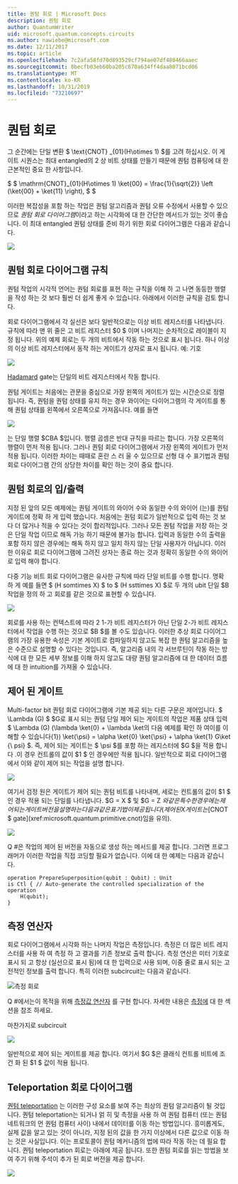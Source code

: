 ```yaml
---
title: 퀀텀 회로 | Microsoft Docs
description: 퀀텀 회로
author: QuantumWriter
uid: microsoft.quantum.concepts.circuits
ms.author: nawiebe@microsoft.com
ms.date: 12/11/2017
ms.topic: article
ms.openlocfilehash: 7c2afa58fd70d893529cf794ae07df480466aaec
ms.sourcegitcommit: 8becfb03eb60ba205c670a634ff4daa8071bcd06
ms.translationtype: MT
ms.contentlocale: ko-KR
ms.lasthandoff: 10/31/2019
ms.locfileid: "73210697"
---
```

# <a name="quantum-circuits"></a>퀀텀 회로
그 순간에는 단일 변환 $ \text{CNOT} _{01}(H\otimes 1) $를 고려 하십시오.
이 게이트 시퀀스는 최대 entangled의 2 상 비트 상태를 만들기 때문에 퀀텀 컴퓨팅에 대 한 근본적인 중요 한 사항입니다.

$ $ \mathrm{CNOT}_{01}(H\otimes 1) \ket{00} = \frac{1}{\sqrt{2}} \left (\ket{00} + \ket{11} \right), $ $

이러한 복잡성을 포함 하는 작업은 퀀텀 알고리즘과 퀀텀 오류 수정에서 사용할 수 있으므로 *퀀텀 회로 다이어그램*이라고 하는 시각화에 대 한 간단한 메서드가 있는 것이 좋습니다.
이 최대 entangled 퀀텀 상태를 준비 하기 위한 회로 다이어그램은 다음과 같습니다.

<!--- ![](.\media\1.svg) --->
<!-- Can't find a way to easily center this... probably an extension needed:  -->
![](~/media/Concepts1.png)

## <a name="quantum-circuit-diagram-conventions"></a>퀀텀 회로 다이어그램 규칙
퀀텀 작업의 시각적 언어는 퀀텀 회로를 표현 하는 규칙을 이해 하 고 나면 동등한 행렬을 작성 하는 것 보다 훨씬 더 쉽게 좋게 수 있습니다.
아래에서 이러한 규칙을 검토 합니다.

회로 다이어그램에서 각 실선은 보다 일반적으로는 이상 비트 레지스터를 나타냅니다.
규칙에 따라 맨 위 줄은 고 비트 레지스터 $0 $ 이며 나머지는 순차적으로 레이블이 지정 됩니다. 위의 예제 회로는 두 개의 비트에서 작동 하는 것으로 표시 됩니다.
하나 이상의 이상 비트 레지스터에서 동작 하는 게이트가 상자로 표시 됩니다.
예: 기호

<!--- ![](.\media\2.svg) --->
<!-- Can't find a way to easily center this... probably an extension needed:  -->
![](~/media/concepts_2.png)

[Hadamard](xref:microsoft.quantum.primitive.h) gate는 단일의 비트 레지스터에서 작동 합니다.

퀀텀 게이트는 처음에는 관문을 중심으로 가장 왼쪽의 게이트가 있는 시간순으로 정렬 됩니다.
즉, 퀀텀을 퀀텀 상태를 유지 하는 경우 와이어는 다이어그램의 각 게이트를 통해 퀀텀 상태를 왼쪽에서 오른쪽으로 가져옵니다.
예를 들면 

<!--- ![](.\media\3.svg) --->
<!-- Can't find a way to easily center this... probably an extension needed:  -->
![](~/media/concepts_3.png)

는 단일 행렬 $CBA $입니다.
행렬 곱셈은 반대 규칙을 따르는 합니다. 가장 오른쪽의 행렬이 먼저 적용 됩니다. 그러나 퀀텀 회로 다이어그램에서 가장 왼쪽의 게이트가 먼저 적용 됩니다.
이러한 차이는 때때로 혼란 스 러 울 수 있으므로 선형 대 수 표기법과 퀀텀 회로 다이어그램 간의 상당한 차이를 확인 하는 것이 중요 합니다.

## <a name="inputs-and-outputs-of-quantum-circuits"></a>퀀텀 회로의 입/출력
지정 된 앞의 모든 예제에는 퀀텀 게이트의 와이어 수와 동일한 수의 와이어 (는)를 퀀텀 게이트에 정확 하 게 입력 했습니다.
처음에는 퀀텀 회로가 일반적으로 입력 하는 것 보다 더 많거나 적을 수 있다는 것이 합리적입니다.
그러나 모든 퀀텀 작업을 저장 하는 것은 단일 작업 이므로 해독 가능 하기 때문에 불가능 합니다.
입력과 동일한 수의 출력을 포함 하지 않은 경우에는 해독 하지 않고 일치 하지 않는 단일 사용자가 아닙니다.
이러한 이유로 회로 다이어그램에 그려진 상자는 종료 하는 것과 정확히 동일한 수의 와이어로 입력 해야 합니다.

다중 기능 비트 회로 다이어그램은 유사한 규칙에 따라 단일 비트를 수행 합니다.
명확 하 게 예를 들면 $ (H somtimes X) $ to $ (H ssttimes X) $로 두 개의 ubit 단일 $B 작업을 정의 하 고 회로를 같은 것으로 표현할 수 있습니다.

<!--- ![](.\media\4.svg) --->
<!-- Can't find a way to easily center this... probably an extension needed:  -->
![](~/media/concepts_4.png)

회로를 사용 하는 컨텍스트에 따라 2 1-가 비트 레지스터가 아닌 단일 2-가 비트 레지스터에서 작업을 수행 하는 것으로 $B $를 볼 수도 있습니다. 이러한 추상 회로 다이어그램의 가장 유용한 속성은 기본 게이트로 컴파일하지 않고도 복잡 한 퀀텀 알고리즘을 높은 수준으로 설명할 수 있다는 것입니다.
즉, 알고리즘 내의 각 서브루틴이 작동 하는 방식에 대 한 모든 세부 정보를 이해 하지 않고도 대량 퀀텀 알고리즘에 대 한 데이터 흐름에 대 한 intuition를 가져올 수 있습니다.

## <a name="controlled-gates"></a>제어 된 게이트
Multi-factor bit 퀀텀 회로 다이어그램에 기본 제공 되는 다른 구문은 제어입니다.
$ \Lambda (G) $ $G로 표시 되는 퀀텀 단일 제어 되는 게이트의 작업은 제품 상태 입력 $ \Lambda (G) (\lambda \ket{0} + \lambda \ket의 다음 예제를 확인 하 여이를 이해할 수 있습니다{1}) \ket{\psi} = \alpha \ket{0} \ket{\psi} + \alpha \ket{1} G\ket {\ psi} $.
즉, 제어 되는 게이트는 $ \psi $를 포함 하는 레지스터에 $G $을 적용 합니다 .이 경우 컨트롤의 값이 $1 $ 인 경우에만 적용 됩니다.
일반적으로 회로 다이어그램에서 이와 같이 제어 되는 작업을 설명 합니다.

<!--- ![](.\media\5.svg) --->
<!-- Can't find a way to easily center this... probably an extension needed:  -->
![](~/media/concepts_5.png)

여기서 검정 원은 게이트가 제어 되는 퀀텀 비트를 나타내며, 세로는 컨트롤의 값이 $1 $ 인 경우 적용 되는 단일를 나타냅니다.
$G = X $ 및 $G = Z $와 같은 특수 한 경우에는 제어 되는 게이트 버전을 설명 하는 다음과 같은 표기법이 제공 됩니다 (제어 된 X 게이트는 [$CNOT $ gate](xref:microsoft.quantum.primitive.cnot)임을 유의).

<!--- ![](.\media\6.svg) --->
<!-- Can't find a way to easily center this... probably an extension needed:  -->
![](~/media/concepts_6.png)

Q #은 작업의 제어 된 버전을 자동으로 생성 하는 메서드를 제공 합니다. 그러면 프로그래머가 이러한 작업을 직접 코딩할 필요가 없습니다. 이에 대 한 예제는 다음과 같습니다.

```qsharp
operation PrepareSuperposition(qubit : Qubit) : Unit
is Ctl { // Auto-generate the controlled specialization of the operation
    H(qubit);
}
```

## <a name="measurement-operator"></a>측정 연산자
회로 다이어그램에서 시각화 하는 나머지 작업은 측정입니다.
측정은 더 많은 비트 레지스터를 사용 하 여 측정 하 고 결과를 기존 정보로 출력 합니다.
측정 연산은 미터 기호로 표시 되 고 항상 (실선으로 표시 됨)에 대 한 입력으로 사용 되며, 이중 줄로 표시 되는 고전적인 정보를 출력 합니다.
특히 이러한 subcircuit는 다음과 같습니다.

<!--- ![](.\media\7.svg) ---->
<!-- Can't find a way to easily center this... probably an extension needed:  -->
![측정 회로](~/media/concepts_7.png)

Q #에서는이 목적을 위해 [측정값 연산자](xref:microsoft.quantum.primitive.measure) 를 구현 합니다.
자세한 내용은 [측정에](xref:microsoft.quantum.libraries.standard.prelude#measurements) 대 한 섹션을 참조 하세요.

마찬가지로 subcircuit

<!--- ![](.\media\8.svg) --->
<!-- Can't find a way to easily center this... probably an extension needed:  -->
![](~/media/concepts_8.png)

일반적으로 제어 되는 게이트를 제공 합니다. 여기서 $G $은 클래식 컨트롤 비트에 조건 화 된 $1 $ 값이 적용 됩니다.

## <a name="teleportation-circuit-diagram"></a>Teleportation 회로 다이어그램
[퀀텀 teleportation](xref:microsoft.quantum.techniques.puttingittogether) 는 이러한 구성 요소를 보여 주는 최상의 퀀텀 알고리즘이 될 것입니다.
퀀텀 teleportation는 되거나 얽 히 및 측정을 사용 하 여 퀀텀 컴퓨터 (또는 퀀텀 네트워크의 먼 퀀텀 컴퓨터 사이) 내에서 데이터를 이동 하는 방법입니다.
흥미롭게도, 실제 값을 알고 있는 것이 아니라, 지정 된의 값을 한 가지 이상에서 다른 값으로 이동 하는 것은 사실입니다.
이는 프로토콜이 퀀텀 메커니즘의 법에 따라 작동 하는 데 필요 합니다.
퀀텀 teleportation 회로는 아래에 제공 됩니다. 또한 퀀텀 회로를 읽는 방법을 보여 주기 위해 주석이 추가 된 회로 버전을 제공 합니다.

<!--- ![](.\media\tp2.svg){ width=50% } --->
![](~/media/concepts_tp2.png)
